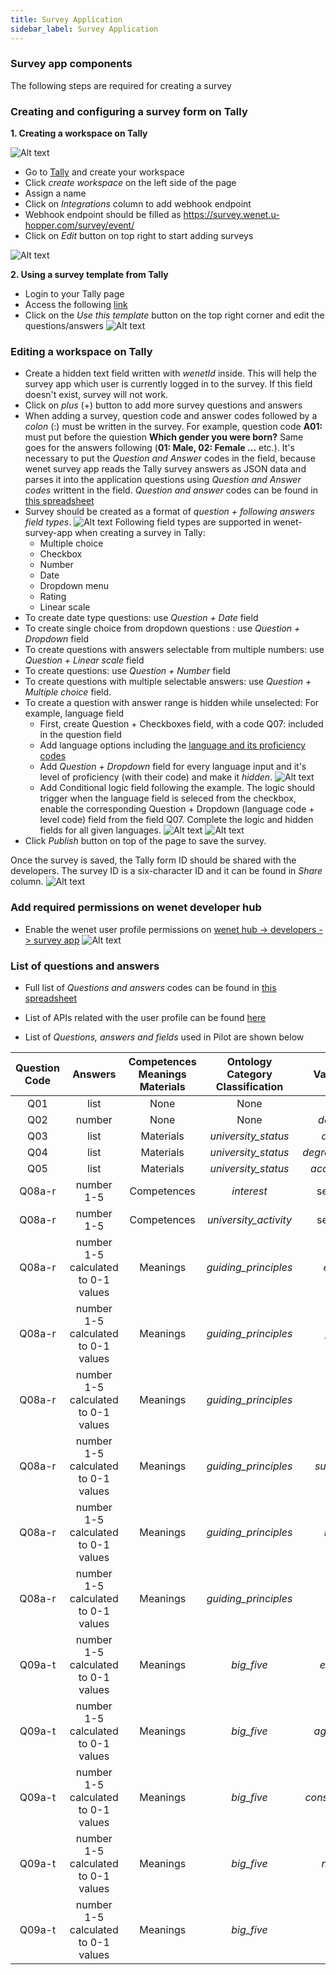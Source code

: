 ```yaml
---
title: Survey Application
sidebar_label: Survey Application
---
```



### Survey app components


The following steps are required for creating a survey 


### Creating and configuring a survey form on Tally

**1. Creating a workspace on Tally**

![Alt text](figures/tally1.png "Tally form")

* Go to [Tally](https://tally.so) and create your workspace
* Click *create workspace* on the left side of the page
* Assign a name
* Click on *Integrations* column to add webhook endpoint
* Webhook endpoint should be filled as https://survey.wenet.u-hopper.com/survey/event/
* Click on *Edit* button on top right to start adding surveys

![Alt text](figures/tally2.png "Tally form")

**2. Using a survey template from Tally**

* Login to your Tally page
* Access the following [link](https://tally.so/templates/wenet-survey-app/rm67P3)
* Click on the *Use this template* button on the top right corner and edit the questions/answers 
![Alt text](figures/tally_template.png "Tally form")

### Editing a workspace on Tally

* Create a hidden text field written with _wenetId_ inside. This will help the survey app which user is currently logged in to the survey. If this field doesn't exist, survey will not work.
* Click on *plus* (+) button to add more survey questions and answers
* When adding a survey, question code and answer codes followed by a *colon* (:) must be written in the survey. For example, question code **A01:** must put before the quiestion **Which gender you were born?** Same goes for the answers following (**01: Male, 02: Female ...** etc.).
It's necessary to put the *Question and Answer* codes in the field, because wenet survey app reads the Tally survey answers as JSON data and parses it into the application questions using *Question and Answer codes* writtent in the field.
*Question and answer* codes can be found in [this spreadsheet](https://docs.google.com/spreadsheets/d/1SyTqCyAmXLVuIPa2CqOf4z7n8B1Qsv5O/edit#gid=1590011795)
* Survey should be created as a format of *question + following answers field types*. 
    ![Alt text](figures/tally3.png "Tally form")
    Following field types are supported in wenet-survey-app when creating a survey in Tally:
    * Multiple choice
    * Checkbox
    * Number
    * Date
    * Dropdown menu
    * Rating
    * Linear scale
* To create date type questions: use *Question + Date* field
* To create single choice from dropdown questions : use *Question + Dropdown* field
* To create questions with answers selectable from multiple numbers: use *Question + Linear scale* field
* To create questions: use *Question + Number* field 
* To create questions with multiple selectable answers: use *Question + Multiple choice* field.
* To create a question with answer range is hidden while unselected: For example, language field
    * First, create Question + Checkboxes field, with a code Q07: included in the question field
    * Add language options including the [language and its proficiency codes](https://docs.google.com/spreadsheets/d/1SyTqCyAmXLVuIPa2CqOf4z7n8B1Qsv5O/edit#gid=1590011795)
    * Add *Question + Dropdown* field for every language input and it's level of proficiency (with their code) and make it *hidden*.
    ![Alt text](figures/tally5.png "Tally form")
    * Add Conditional logic field following the example.
    The logic should trigger when the language field is seleced from the checkbox, enable the corresponding Question + Dropdown (language code + level code) field from the field Q07.
    Complete the logic and hidden fields for all given languages.
    ![Alt text](figures/tally4.png "Tally form")
    ![Alt text](figures/tally6.png "Tally form")
* Click *Publish* button on top of the page to save the survey.

Once the survey is saved, the Tally form ID should be shared with the developers.
The survey ID is a six-character ID and it can be found in *Share* column.
![Alt text](figures/tally_id.png "Tally form")



### Add required permissions on wenet developer hub

* Enable the wenet user profile permissions on [wenet hub -> developers -> survey app](https://wenet.u-hopper.com/dev/hub/frontend/developer/index)
![Alt text](figures/wenet1.png "wenet permissions")


### List of questions and answers
* Full list of *Questions and answers* codes can be found in [this spreadsheet](https://docs.google.com/spreadsheets/d/1SyTqCyAmXLVuIPa2CqOf4z7n8B1Qsv5O/edit#gid=1590011795)
* List of APIs related with the user profile can be found [here](https://swagger.u-hopper.com/?url=https://bitbucket.org/wenet/wenet-components-documentation/raw/master/sources/wenet-profile_manager-openapi.yaml)

* List of *Questions, answers and fields* used in Pilot are shown below

| Question Code |               Answers               | Competences Meanings Materials | Ontology Category Classification |   Variable Name   |
|:-------------:|:-----------------------------------:|:------------------------------:|:--------------------------------:|:-----------------:|
|      Q01      |                 list                |              None              |               None               |       *gender*      |
|      Q02      |                number               |              None              |               None               |   *date_of_birth*   |
|      Q03      |                 list                |            Materials           |         *university_status*        |     *department*    |
|      Q04      |                 list                |            Materials           |         *university_status*        |  *degree_programme* |
|      Q05      |                 list                |            Materials           |         *university_status*        |   *accommodation*   |
|     Q08a-r    |              number 1-5             |           Competences          |             *interest*             |    see column [G](https://docs.google.com/spreadsheets/d/1SyTqCyAmXLVuIPa2CqOf4z7n8B1Qsv5O/edit#gid=1590011795)   |
|     Q08a-r    |              number 1-5             |           Competences          |        *university_activity*       |    see column [G](https://docs.google.com/spreadsheets/d/1SyTqCyAmXLVuIPa2CqOf4z7n8B1Qsv5O/edit#gid=1590011795)   |
|     Q08a-r    | number 1-5 calculated to 0-1 values |            Meanings            |        *guiding_principles*        |     *excitement*    |
|     Q08a-r    | number 1-5 calculated to 0-1 values |            Meanings            |        *guiding_principles*        |     *promotion*     |
|     Q08a-r    | number 1-5 calculated to 0-1 values |            Meanings            |        *guiding_principles*        |     *existence*     |
|     Q08a-r    | number 1-5 calculated to 0-1 values |            Meanings            |        *guiding_principles*        |   *suprapersonal*   |
|     Q08a-r    | number 1-5 calculated to 0-1 values |            Meanings            |        *guiding_principles*        |    *interactive*    |
|     Q08a-r    | number 1-5 calculated to 0-1 values |            Meanings            |        *guiding_principles*        |     *normative*     |
|     Q09a-t    | number 1-5 calculated to 0-1 values |            Meanings            |             *big_five*             |    *extraversion*   |
|     Q09a-t    | number 1-5 calculated to 0-1 values |            Meanings            |             *big_five*             |   *agreeableness*   |
|     Q09a-t    | number 1-5 calculated to 0-1 values |            Meanings            |             *big_five*             | *conscientiousness* |
|     Q09a-t    | number 1-5 calculated to 0-1 values |            Meanings            |             *big_five*             |    *neuroticism*    |
|     Q09a-t    | number 1-5 calculated to 0-1 values |            Meanings            |             *big_five*             |      *openness*     |